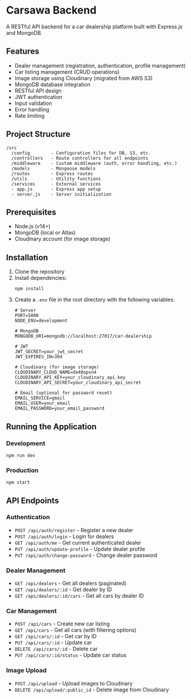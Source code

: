 # Carsawa Backend

A RESTful API backend for a car dealership platform built with Express.js and MongoDB.

## Features

- Dealer management (registration, authentication, profile management)
- Car listing management (CRUD operations)
- Image storage using Cloudinary (migrated from AWS S3)
- MongoDB database integration
- RESTful API design
- JWT authentication
- Input validation
- Error handling
- Rate limiting

## Project Structure

```
/src
  /config        - Configuration files for DB, S3, etc.
  /controllers   - Route controllers for all endpoints
  /middleware    - Custom middleware (auth, error handling, etc.)
  /models        - Mongoose models
  /routes        - Express routes
  /utils         - Utility functions
  /services      - External services
  - app.js       - Express app setup
  - server.js    - Server initialization
```

## Prerequisites

- Node.js (v14+)
- MongoDB (local or Atlas)
- Cloudinary account (for image storage)

## Installation

1. Clone the repository
2. Install dependencies:
   ```
   npm install
   ```
3. Create a `.env` file in the root directory with the following variables:
   ```
   # Server
   PORT=5000
   NODE_ENV=development

   # MongoDB
   MONGODB_URI=mongodb://localhost:27017/car-dealership

   # JWT
   JWT_SECRET=your_jwt_secret
   JWT_EXPIRES_IN=30d

   # Cloudinary (for image storage)
   CLOUDINARY_CLOUD_NAME=de40opxn4
   CLOUDINARY_API_KEY=your_cloudinary_api_key
   CLOUDINARY_API_SECRET=your_cloudinary_api_secret

   # Email (optional for password reset)
   EMAIL_SERVICE=gmail
   EMAIL_USER=your_email
   EMAIL_PASSWORD=your_email_password
   ```

## Running the Application

### Development

```
npm run dev
```

### Production

```
npm start
```

## API Endpoints

### Authentication
- `POST /api/auth/register` - Register a new dealer
- `POST /api/auth/login` - Login for dealers
- `GET /api/auth/me` - Get current authenticated dealer
- `PUT /api/auth/update-profile` - Update dealer profile
- `PUT /api/auth/change-password` - Change dealer password

### Dealer Management
- `GET /api/dealers` - Get all dealers (paginated)
- `GET /api/dealers/:id` - Get dealer by ID
- `GET /api/dealers/:id/cars` - Get all cars by dealer ID

### Car Management
- `POST /api/cars` - Create new car listing
- `GET /api/cars` - Get all cars (with filtering options)
- `GET /api/cars/:id` - Get car by ID
- `PUT /api/cars/:id` - Update car
- `DELETE /api/cars/:id` - Delete car
- `PUT /api/cars/:id/status` - Update car status

### Image Upload
- `POST /api/upload` - Upload images to Cloudinary
- `DELETE /api/upload/:public_id` - Delete image from Cloudinary
